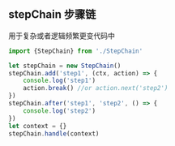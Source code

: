 ## stepChain 步骤链

用于复杂或者逻辑频繁更变代码中

```typescript
import {StepChain} from './StepChain'

let stepChain = new StepChain()
stepChain.add('step1', (ctx, action) => {
    console.log('step1')
    action.break() //or action.next('step2')
})
stepChain.after('step1', 'step2', () => {
    console.log('step2')
})
let context = {}
stepChain.handle(context)
```
